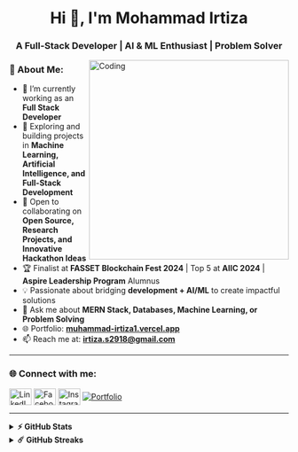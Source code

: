 <h1 align="center">Hi 👋, I'm Mohammad Irtiza</h1>
<h3 align="center">A Full-Stack Developer | AI & ML Enthusiast | Problem Solver</h3>

<!-- <img align="right" alt="GIF" src="https://raw.githubusercontent.com/rahul-jha98/rahul-jha98/main/techstack.gif" width="360px"/> -->
<img align="right" alt="Coding" width="360" src="https://raw.githubusercontent.com/abhisheknaiidu/abhisheknaiidu/master/code.gif"/>


### 🧐 About Me:

- 🔭 I’m currently working as an **Full Stack Developer**  
- 🌱 Exploring and building projects in **Machine Learning, Artificial Intelligence, and Full-Stack Development**  
- 👯 Open to collaborating on **Open Source, Research Projects, and Innovative Hackathon Ideas**  
- 🏆 Finalist at **FASSET Blockchain Fest 2024** | Top 5 at **AIIC 2024** | **Aspire Leadership Program** Alumnus  
- 💡 Passionate about bridging **development + AI/ML** to create impactful solutions  
- 💬 Ask me about **MERN Stack, Databases, Machine Learning, or Problem Solving**  
- 🌐 Portfolio: **[muhammad-irtiza1.vercel.app](https://muhammad-irtiza1.vercel.app/)**  
- 📫 Reach me at: **irtiza.s2918@gmail.com**  

---

<h3 align="left">🌐 Connect with me:</h3>
<p align="left">
<a href="https://linkedin.com/in/mohammad-irtiza-0044051a9" target="blank"><img align="center" src="https://raw.githubusercontent.com/rahuldkjain/github-profile-readme-generator/master/src/images/icons/Social/linked-in-alt.svg" alt="LinkedIn" height="30" width="40" /></a>
<a href="https://www.facebook.com/profile.php?id=100020710805555&mibextid=zbwkwl" target="blank"><img align="center" src="https://raw.githubusercontent.com/rahuldkjain/github-profile-readme-generator/master/src/images/icons/Social/facebook.svg" alt="Facebook" height="30" width="40" /></a>
<a href="https://instagram.com/z_irtiza?igshid=zguzmzm3nwjioq==" target="blank"><img align="center" src="https://raw.githubusercontent.com/rahuldkjain/github-profile-readme-generator/master/src/images/icons/Social/instagram.svg" alt="Instagram" height="30" width="40" /></a>
<a href="https://muhammad-irtiza1.vercel.app/" target="blank"><img align="center" src="https://img.shields.io/badge/Portfolio-000000?style=for-the-badge&logo=vercel&logoColor=white" alt="Portfolio" /></a>
</p>

---

<details>
  <summary><b>⚡ GitHub Stats</b></summary>
  <br/>
  <img height="180em" src="https://github-readme-stats.vercel.app/api?username=irtiza1&show_icons=true&hide_border=true&count_private=true&include_all_commits=true" />
  <img height="180em" src="https://github-readme-stats.vercel.app/api/top-langs/?username=irtiza1&exclude_repo=KNN-Image-Classification&show_icons=true&hide_border=true&layout=compact&langs_count=8"/>
</details>

<details>
  <summary><b>☄️ GitHub Streaks</b></summary>
  <br/>
  <img height="180em" src="https://github-readme-streak-stats.herokuapp.com/?user=irtiza1&hide_border=true" />
</details>

